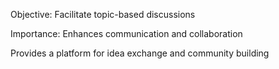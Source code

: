 Objective: Facilitate topic-based discussions

Importance: Enhances communication and collaboration

Provides a platform for idea exchange and community building 

